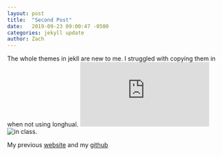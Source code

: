 ```yaml
---
layout: post
title:  "Second Post"
date:   2019-09-23 09:00:47 -0500
categories: jekyll update
author: Zach
---
```

The whole themes in jekll are new to me. I struggled with copying them in when not using longhual.
![Lets code](https://snappygoat.com/free-public-domain-images-coding_business_working_macbook/NMdX8sQiIFUbm-y8w-vx14JjhRZubjbMClcpqRtX38k.html)
![in class.](assests/img/download3.jpg "classes")


My previous [website](https://zacharyanelson.github.io/Csci340/labs/lab2/)
and my [github](https://github.com/ZacharyANelson)

